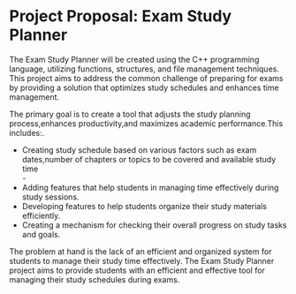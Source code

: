 <h1>Project Proposal:  Exam Study Planner</h1> 

<p>The Exam Study Planner will be created using the C++ programming language, utilizing functions, structures, and file management techniques. This project aims to address the common challenge of preparing for exams by providing a solution that optimizes study schedules and enhances time management. </p>

<p>The primary goal is to create a tool that adjusts the study planning process,enhances productivity,and maximizes academic performance.This includes:.</p>
<ul>
  <li>Creating study schedule based on various factors such as exam dates,number of chapters or topics to be covered and available study time</li>-
  <li>Adding features that help students in managing time effectively during study sessions.</li>
  <li>Developing features to help students organize their study materials efficiently.</li>
  <li>Creating a mechanism for checking their overall progress on study tasks and goals.</li>
</ul>

<p>The problem at hand is the lack of an efficient and organized system for students to manage their study time effectively. The Exam Study Planner project aims to provide students with an efficient and effective tool for managing their study schedules during exams.</p>
